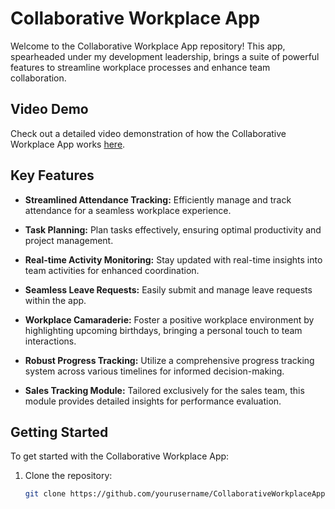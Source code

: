 # Collaborative Workplace App

Welcome to the Collaborative Workplace App repository! This app, spearheaded under my development leadership, brings a suite of powerful features to streamline workplace processes and enhance team collaboration.

## Video Demo

Check out a detailed video demonstration of how the Collaborative Workplace App works [here](https://drive.google.com/file/d/1iiw7rAgxShuUkzrrRh6TOyfASoCR8oUQ/view?usp=drive_link).

## Key Features

- **Streamlined Attendance Tracking:** Efficiently manage and track attendance for a seamless workplace experience.

- **Task Planning:** Plan tasks effectively, ensuring optimal productivity and project management.

- **Real-time Activity Monitoring:** Stay updated with real-time insights into team activities for enhanced coordination.

- **Seamless Leave Requests:** Easily submit and manage leave requests within the app.

- **Workplace Camaraderie:** Foster a positive workplace environment by highlighting upcoming birthdays, bringing a personal touch to team interactions.

- **Robust Progress Tracking:** Utilize a comprehensive progress tracking system across various timelines for informed decision-making.

- **Sales Tracking Module:** Tailored exclusively for the sales team, this module provides detailed insights for performance evaluation.

## Getting Started

To get started with the Collaborative Workplace App:

1. Clone the repository:

   ```bash
   git clone https://github.com/yourusername/CollaborativeWorkplaceApp.git
